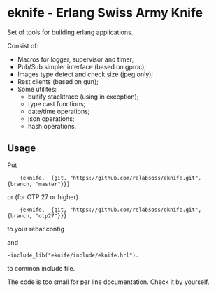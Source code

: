 # eknife - Erlang Swiss Army Knife 

Set of tools for building erlang applications.

Consist of:
* Macros for logger, supervisor and timer;
* Pub/Sub simpler interface (based on gproc); 
* Images type detect and check size (jpeg only);
* Rest clients (based on gun);
* Some utilites:
  * buitify stacktrace (using in exception);
  * type cast functions;
  * date/time operations;
  * json operations;
  * hash operations.
  
## Usage  

Put 
```
    {eknife,  {git, "https://github.com/relabsoss/eknife.git", {branch, "master"}}}
```
or (for OTP 27 or higher)
```
    {eknife,  {git, "https://github.com/relabsoss/eknife.git", {branch, "otp27"}}}
```
to your rebar.config

and
```
-include_lib("eknife/include/eknife.hrl").
```
to common include file.

The code is too small for per line documentation. Check it by yourself.
